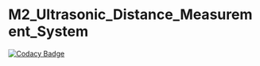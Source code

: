 # M2_Ultrasonic_Distance_Measurement_System

[![Codacy Badge](https://api.codacy.com/project/badge/Grade/42cbac10e2d841c7ab94067fe04536af)](https://app.codacy.com/gh/Chandana-R30/M2_Ultrasonic_Distance_Measurement?utm_source=github.com&utm_medium=referral&utm_content=Chandana-R30/M2_Ultrasonic_Distance_Measurement&utm_campaign=Badge_Grade_Settings)
